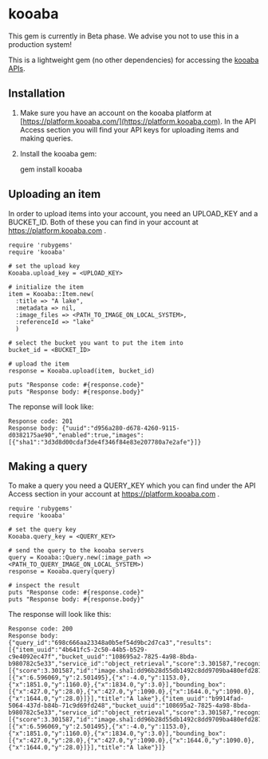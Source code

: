 # kooaba

This gem is currently in Beta phase. We advise you not to use this in a production system!

This is a lightweight gem (no other dependencies) for accessing the [kooaba APIs](http://kooaba.github.com).

## Installation

1. Make sure you have an account on the kooaba platform at [https://platform.kooaba.com/](https://platform.kooaba.com). In the API Access section you will find your API keys for uploading items and making queries.


2. Install the kooaba gem:

    gem install kooaba


## Uploading an item

In order to upload items into your account, you need an UPLOAD\_KEY and a BUCKET\_ID. Both of these you can find in your account at https://platform.kooaba.com .

    require 'rubygems'
    require 'kooaba'

    # set the upload key
    Kooaba.upload_key = <UPLOAD_KEY>

    # initialize the item
    item = Kooaba::Item.new(
      :title => "A lake",
      :metadata => nil,
      :image_files => <PATH_TO_IMAGE_ON_LOCAL_SYSTEM>,
      :referenceId => "lake"
      )

    # select the bucket you want to put the item into
    bucket_id = <BUCKET_ID>

    # upload the item
    response = Kooaba.upload(item, bucket_id)

    puts "Response code: #{response.code}"
    puts "Response body: #{response.body}"


The reponse will look like:

    Response code: 201
    Response body: {"uuid":"d956a280-d678-4260-9115-d0382175ae90","enabled":true,"images":[{"sha1":"3d3d8d00cdaf3de4f346f84e83e207780a7e2afe"}]}



## Making a query

To make a query you need a QUERY_KEY which you can find under the API Access section in your account at https://platform.kooaba.com .

    require 'rubygems'
    require 'kooaba'

    # set the query key
    Kooaba.query_key = <QUERY_KEY>

    # send the query to the kooaba servers
    query = Kooaba::Query.new(:image_path => <PATH_TO_QUERY_IMAGE_ON_LOCAL_SYSTEM>)
    response = Kooaba.query(query)

    # inspect the result
    puts "Response code: #{response.code}"
    puts "Response body: #{response.body}"


The response will look like this:

    Response code: 200
    Response body: {"query_id":"698c666aa23348a0b5ef54d9bc2d7ca3","results":[{"item_uuid":"4b641fc5-2c50-44b5-b529-c9e4092ec47f","bucket_uuid":"108695a2-7825-4a98-8bda-b980782c5e33","service_id":"object_retrieval","score":3.301587,"recognitions":[{"score":3.301587,"id":"image.sha1:dd96b28d55db1492c8dd9709ba480efd287fa122","reference_projection":[{"x":6.596069,"y":2.501495},{"x":-4.0,"y":1153.0},{"x":1851.0,"y":1160.0},{"x":1834.0,"y":3.0}],"bounding_box":[{"x":427.0,"y":28.0},{"x":427.0,"y":1090.0},{"x":1644.0,"y":1090.0},{"x":1644.0,"y":28.0}]}],"title":"A lake"},{"item_uuid":"b9914fad-5064-437d-b84b-71c9d69fd248","bucket_uuid":"108695a2-7825-4a98-8bda-b980782c5e33","service_id":"object_retrieval","score":3.301587,"recognitions":[{"score":3.301587,"id":"image.sha1:dd96b28d55db1492c8dd9709ba480efd287fa122","reference_projection":[{"x":6.596069,"y":2.501495},{"x":-4.0,"y":1153.0},{"x":1851.0,"y":1160.0},{"x":1834.0,"y":3.0}],"bounding_box":[{"x":427.0,"y":28.0},{"x":427.0,"y":1090.0},{"x":1644.0,"y":1090.0},{"x":1644.0,"y":28.0}]}],"title":"A lake"}]}
